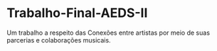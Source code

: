 # Trabalho-Final-AEDS-II
Um trabalho a respeito das Conexões entre artistas por meio de suas parcerias e colaborações musicais.
